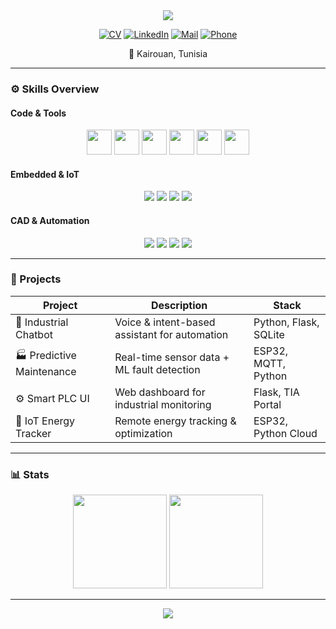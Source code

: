 <!-- HEADER -->
<div align="center">
  <img src="https://capsule-render.vercel.app/api?type=waving&color=0:1e3c72,100:2a5298&height=200&text=Habib%20Saadallah&fontSize=52&fontColor=f6f6f6&animation=twinkling&fontAlignY=35&desc=Industrial%20Electronics%20Engineer|Embedded%20Systems%20&%20AI&descSize=20&descAlignY=55" />
</div>

<div align="center">

[![CV](https://img.shields.io/badge/Download_CV-2a5298?style=flat-square&logo=googledrive&logoColor=white)](https://github.com/Hbib316/Hbib316/blob/main/cv_en.pdf)
[![LinkedIn](https://img.shields.io/badge/habib--saadallah-0077B5?style=flat-square&logo=linkedin&logoColor=white)](https://www.linkedin.com/in/habib-saadallah-669664260)
[![Mail](https://img.shields.io/badge/habibsaadallah2@gmail.com-D14836?style=flat-square&logo=gmail&logoColor=white)](mailto:habibsaadallah2@gmail.com)
[![Phone](https://img.shields.io/badge/+216%2022869802-25D366?style=flat-square&logo=whatsapp)](tel:+21622869802)

📍 Kairouan, Tunisia
</div>

---

### ⚙️ Skills Overview  

#### Code & Tools  
<div align="center">
  <img src="https://cdn.jsdelivr.net/gh/devicons/devicon/icons/python/python-original.svg" width="40" />
  <img src="https://cdn.jsdelivr.net/gh/devicons/devicon/icons/c/c-original.svg" width="40" />
  <img src="https://cdn.jsdelivr.net/gh/devicons/devicon/icons/cplusplus/cplusplus-original.svg" width="40" />
  <img src="https://cdn.jsdelivr.net/gh/devicons/devicon/icons/flask/flask-original.svg" width="40" />
  <img src="https://cdn.jsdelivr.net/gh/devicons/devicon/icons/github/github-original.svg" width="40" />
  <img src="https://cdn.jsdelivr.net/gh/devicons/devicon/icons/matlab/matlab-original.svg" width="40" />
</div>

#### Embedded & IoT  
<div align="center">
  <img src="https://img.shields.io/badge/ESP32-E7352C?style=flat-square&logo=espressif&logoColor=white" />
  <img src="https://img.shields.io/badge/STM32-03234B?style=flat-square&logo=stmicroelectronics&logoColor=white" />
  <img src="https://img.shields.io/badge/Raspberry-Pi-A22846?style=flat-square&logo=raspberrypi&logoColor=white" />
  <img src="https://img.shields.io/badge/Linux-000000?style=flat-square&logo=linux&logoColor=white" />
</div>

#### CAD & Automation  
<div align="center">
  <img src="https://img.shields.io/badge/TIA%20Portal-0064A0?style=flat-square&logo=siemens&logoColor=white" />
  <img src="https://img.shields.io/badge/LabVIEW-FFDB33?style=flat-square&logo=ni&logoColor=black" />
  <img src="https://img.shields.io/badge/KiCad-314CB0?style=flat-square&logo=kicad&logoColor=white" />
  <img src="https://img.shields.io/badge/Simulink-8ACA25?style=flat-square&logo=mathworks&logoColor=white" />
</div>

---

### 🚀 Projects  
| Project | Description | Stack |
|----------|--------------|--------|
| 🤖 Industrial Chatbot | Voice & intent-based assistant for automation | Python, Flask, SQLite |
| 🏭 Predictive Maintenance | Real-time sensor data + ML fault detection | ESP32, MQTT, Python |
| ⚙️ Smart PLC UI | Web dashboard for industrial monitoring | Flask, TIA Portal |
| 🔋 IoT Energy Tracker | Remote energy tracking & optimization | ESP32, Python Cloud |

---

### 📊 Stats  
<div align="center">
  <img src="https://github-readme-stats.vercel.app/api?username=Hbib316&show_icons=true&theme=tokyonight&hide_border=true" height="150" />
  <img src="https://github-readme-stats.vercel.app/api/top-langs/?username=Hbib316&layout=compact&theme=tokyonight&hide_border=true" height="150" />
</div>

---

<div align="center">
  <img src="https://capsule-render.vercel.app/api?type=waving&color=0:2a5298,100:1e3c72&height=100&section=footer" />
</div>
